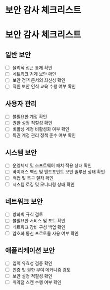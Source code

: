 # 보안 감사 체크리스트
# 보안 감사 체크리스트

## 일반 보안
- [ ] 물리적 접근 통제 확인
- [ ] 네트워크 경계 보안 확인
- [ ] 보안 정책 문서의 최신성 확인
- [ ] 직원 보안 인식 교육 수행 여부 확인

## 사용자 관리
- [ ] 불필요한 계정 확인
- [ ] 권한 설정 적절성 확인
- [ ] 비활성 계정 비활성화 여부 확인
- [ ] 특권 계정 관리 정책 준수 여부 확인

## 시스템 보안
- [ ] 운영체제 및 소프트웨어 패치 적용 상태 확인
- [ ] 바이러스 백신 및 엔드포인트 보안 솔루션 상태 확인
- [ ] 백업 및 복구 절차 확인
- [ ] 시스템 로깅 및 모니터링 상태 확인

## 네트워크 보안
- [ ] 방화벽 규칙 검토
- [ ] 불필요한 서비스 및 포트 확인
- [ ] 네트워크 장비 구성 백업 확인
- [ ] 암호화 통신 프로토콜 사용 여부 확인

## 애플리케이션 보안
- [ ] 입력 유효성 검증 확인
- [ ] 인증 및 권한 부여 메커니즘 검토
- [ ] 보안 설정 적절성 확인
- [ ] 취약점 스캔 수행 여부 확인